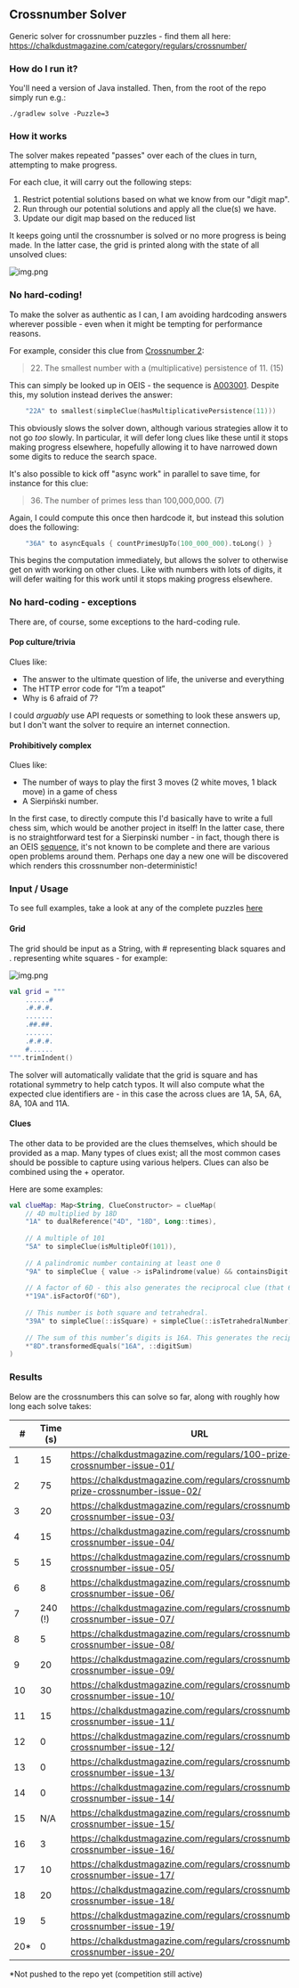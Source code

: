 ## Crossnumber Solver

Generic solver for crossnumber puzzles - find them all here: https://chalkdustmagazine.com/category/regulars/crossnumber/

### How do I run it?

You'll need a version of Java installed. Then, from the root of the repo simply run e.g.:

```shell
./gradlew solve -Puzzle=3
```

### How it works

The solver makes repeated "passes" over each of the clues in turn, attempting to make progress. 

For each clue, it will carry out the following steps:

1. Restrict potential solutions based on what we know from our "digit map". 
2. Run through our potential solutions and apply all the clue(s) we have.
3. Update our digit map based on the reduced list

It keeps going until the crossnumber is solved or no more progress is being made. In the latter case, the grid is printed along with the state of all unsolved clues:

![img.png](docs/unsolved-output.png)

### No hard-coding!

To make the solver as authentic as I can, I am avoiding hardcoding answers wherever possible - even when it might be tempting for performance reasons.

For example, consider this clue from [Crossnumber 2](https://chalkdustmagazine.com/regulars/crossnumber/100-prize-crossnumber-issue-02/):

> 22. The smallest number with a (multiplicative) persistence of 11. (15)

This can simply be looked up in OEIS - the sequence is [A003001](https://oeis.org/A003001). Despite this, my solution instead derives the answer:

```kotlin
    "22A" to smallest(simpleClue(hasMultiplicativePersistence(11)))
```

This obviously slows the solver down, although various strategies allow it to not go _too_ slowly. In particular, it will defer long clues like these until it stops making progress elsewhere, hopefully allowing it to have narrowed down some digits to reduce the search space.

It's also possible to kick off "async work" in parallel to save time, for instance for this clue:

> 36. The number of primes less than 100,000,000. (7)

Again, I could compute this once then hardcode it, but instead this solution does the following:

```kotlin
    "36A" to asyncEquals { countPrimesUpTo(100_000_000).toLong() }
```

This begins the computation immediately, but allows the solver to otherwise get on with working on other clues. Like with numbers with lots of digits, it will defer waiting for this work until it stops making progress elsewhere.

### No hard-coding - exceptions

There are, of course, some exceptions to the hard-coding rule.

#### Pop culture/trivia

Clues like:

 - The answer to the ultimate question of life, the universe and everything
 - The HTTP error code for “I’m a teapot”
 - Why is 6 afraid of 7?

I could _arguably_ use API requests or something to look these answers up, but I don't want the solver to require an internet connection.

#### Prohibitively complex

Clues like:

 - The number of ways to play the first 3 moves (2 white moves, 1 black move) in a game of chess
 - A Sierpiński number.

In the first case, to directly compute this I'd basically have to write a full chess sim, which would be another project in itself!
In the latter case, there is no straightforward test for a Sierpinski number - in fact, though there is an OEIS [sequence](https://oeis.org/A076336), it's not known to be complete and there are various open problems around them. Perhaps one day a new one will be discovered which renders this crossnumber non-deterministic!

### Input / Usage

To see full examples, take a look at any of the complete puzzles [here](src/main/kotlin/puzzles)

#### Grid

The grid should be input as a String, with # representing black squares and . representing white squares - for example:

![img.png](docs/example-grid.png)

```kotlin
val grid = """
    ......#
    .#.#.#.
    .......
    .##.##.
    .......
    .#.#.#.
    #......
""".trimIndent()
```

The solver will automatically validate that the grid is square and has rotational symmetry to help catch typos. It will
also compute what the expected clue identifiers are - in this case the across clues are 1A, 5A, 6A, 8A, 10A and 11A.

#### Clues

The other data to be provided are the clues themselves, which should be provided as a map. 
Many types of clues exist; all the most common cases should be possible to capture using various helpers. 
Clues can also be combined using the + operator.

Here are some examples:

```kotlin
val clueMap: Map<String, ClueConstructor> = clueMap(
    // 4D multiplied by 18D
    "1A" to dualReference("4D", "18D", Long::times),
    
    // A multiple of 101
    "5A" to simpleClue(isMultipleOf(101)),
    
    // A palindromic number containing at least one 0
    "9A" to simpleClue { value -> isPalindrome(value) && containsDigit(0)(value) },
    
    // A factor of 6D - this also generates the reciprocal clue (that 6D is a multiple of 19A)
    *"19A".isFactorOf("6D"),
    
    // This number is both square and tetrahedral.
    "39A" to simpleClue(::isSquare) + simpleClue(::isTetrahedralNumber),
    
    // The sum of this number’s digits is 16A. This generates the reciprocal too
    *"8D".transformedEquals("16A", ::digitSum)
)
```

### Results

Below are the crossnumbers this can solve so far, along with roughly how long each solve takes:

| #   | Time (s) | URL                                                                                |
|-----|----------|------------------------------------------------------------------------------------|
| 1   | 15       | https://chalkdustmagazine.com/regulars/100-prize-crossnumber-issue-01/             |
| 2   | 75       | https://chalkdustmagazine.com/regulars/crossnumber/100-prize-crossnumber-issue-02/ |
| 3   | 20       | https://chalkdustmagazine.com/regulars/crossnumber/prize-crossnumber-issue-03/     |
| 4   | 15       | https://chalkdustmagazine.com/regulars/crossnumber/prize-crossnumber-issue-04/     |
| 5   | 15       | https://chalkdustmagazine.com/regulars/crossnumber/prize-crossnumber-issue-05/     |
| 6   | 8        | https://chalkdustmagazine.com/regulars/crossnumber/prize-crossnumber-issue-06/     |
| 7   | 240 (!)  | https://chalkdustmagazine.com/regulars/crossnumber/prize-crossnumber-issue-07/     |
| 8   | 5        | https://chalkdustmagazine.com/regulars/crossnumber/prize-crossnumber-issue-08/     |
| 9   | 20       | https://chalkdustmagazine.com/regulars/crossnumber/prize-crossnumber-issue-09/     |
| 10  | 30       | https://chalkdustmagazine.com/regulars/crossnumber/prize-crossnumber-issue-10/     |
| 11  | 15       | https://chalkdustmagazine.com/regulars/crossnumber/prize-crossnumber-issue-11/     |
| 12  | 0        | https://chalkdustmagazine.com/regulars/crossnumber/prize-crossnumber-issue-12/     |
| 13  | 0        | https://chalkdustmagazine.com/regulars/crossnumber/prize-crossnumber-issue-13/     |
| 14  | 0        | https://chalkdustmagazine.com/regulars/crossnumber/prize-crossnumber-issue-14/     |
| 15  | N/A      | https://chalkdustmagazine.com/regulars/crossnumber/prize-crossnumber-issue-15/     |
| 16  | 3        | https://chalkdustmagazine.com/regulars/crossnumber/prize-crossnumber-issue-16/     |
| 17  | 10       | https://chalkdustmagazine.com/regulars/crossnumber/prize-crossnumber-issue-17/     |
| 18  | 20       | https://chalkdustmagazine.com/regulars/crossnumber/prize-crossnumber-issue-18/     |
| 19  | 5        | https://chalkdustmagazine.com/regulars/crossnumber/prize-crossnumber-issue-19/     |
| 20* | 0        | https://chalkdustmagazine.com/regulars/crossnumber/prize-crossnumber-issue-20/     |

*Not pushed to the repo yet (competition still active)